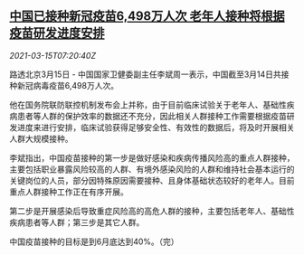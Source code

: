 <!--1615793024000-->
[中国已接种新冠疫苗6,498万人次 老年人接种将根据疫苗研发进度安排](https://cn.reuters.com/article/china-vaccination-0315-mon-idCNKBS2B70OU)
------

<div><i>2021-03-15T07:20:40Z</i></div><p>路透北京3月15日 - 中国国家卫健委副主任李斌周一表示，中国截至3月14日共接种新冠病毒疫苗6,498万人次。</p><p>他在国务院联防联控机制发布会上并称，由于目前临床试验关于老年人、基础性疾病患者等人群的保护效率的数据还不充分，因此相关人群接种工作需要根据疫苗研发进度来进行安排，临床试验获得足够安全性、有效性的数据后，将及时开展相关人群大规模接种。</p><p>李斌指出，中国疫苗接种的第一步是做好感染和疾病传播风险高的重点人群接种，主要包括职业暴露风险较高的人群、有境外感染风险的人群和维持社会基本运行的关键岗位的人员，部分因特殊原因需要接种、且身体基础状态较好的老年人。目前重点人群接种工作正在有序开展。</p><p>第二步是开展感染后导致重症风险高的高危人群的接种，主要包括老年人、基础性疾病患者等人群；第三步是其它人群。</p><p>中国疫苗接种的目标是到6月底达到40%。（完）</p>
